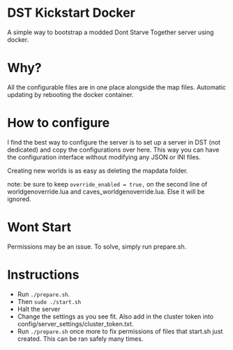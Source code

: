 # DST Kickstart Docker
A simple way to bootstrap a modded Dont Starve Together server using docker.

# Why?
All the configurable files are in one place alongside the map files. Automatic updating by rebooting the docker container.

# How to configure
I find the best way to configure the server is to set up a server in DST (not dedicated) and copy the configurations over here. This way you can have the configuration interface without modifying any JSON or INI files.

Creating new worlds is as easy as deleting the mapdata folder.

note: be sure to keep `override_enabled = true,` on the second line of worldgenoverride.lua and caves_worldgenoverride.lua. Else it will be ignored.

# Wont Start
Permissions may be an issue. To solve, simply run prepare.sh. 

# Instructions
* Run `./prepare.sh`.
* Then `sudo ./start.sh`
* Halt the server
* Change the settings as you see fit. Also add in the cluster token into config/server_settings/cluster_token.txt.
* Run `./prepare.sh` once more to fix permissions of files that start.sh just created. This can be ran safely many times.

